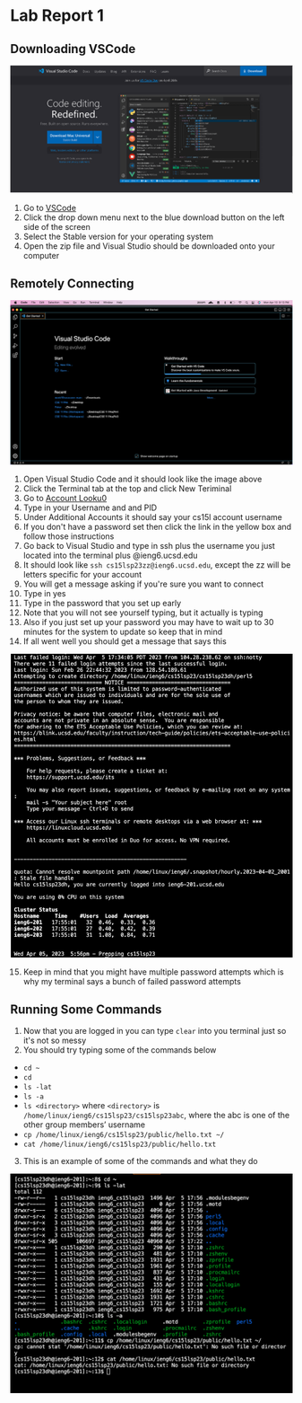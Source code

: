 # Lab Report 1

## Downloading VSCode

![Image](vscode.png)

1. Go to [VSCode](https://code.visualstudio.com/)
2. Click the drop down menu next to the blue download button on the left side of the screen
3. Select the Stable version for your operating system
4. Open the zip file and Visual Studio should be downloaded onto your computer

## Remotely Connecting

![Image](vscodeinterface.png)

1. Open Visual Studio Code and it should look like the image above
2. Click the Terminal tab at the top and click New Teriminal
3. Go to [Account Looku0](https://sdacs.ucsd.edu/~icc/index.php)
4. Type in your Username and and PID
5. Under Additional Accounts it should say your cs15l account username
6. If you don't have a password set then click the link in the yellow box and follow those instructions
7. Go back to Visual Studio and type in ssh plus the username you just located into the terminal plus @ieng6.ucsd.edu
8. It should look like `ssh cs15lsp23zz@ieng6.ucsd.edu`, except the zz will be letters specific for your account
9. You will get a message asking if you're sure you want to connect
10. Type in yes
11. Type in the password that you set up early
12. Note that you will not see yourself typing, but it actually is typing
13. Also if you just set up your password you may have to wait up to 30 minutes for the system to update so keep that in mind
14. If all went well you should get a message that says this

![Image](terminal.png)

15. Keep in mind that you might have multiple password attempts which is why my terminal says a bunch of failed password attempts

## Running Some Commands

1. Now that you are logged in you can type `clear` into you terminal just so it's not so messy
2. You should try typing some of the commands below
* `cd ~`
* `cd`
* `ls -lat`
* `ls -a`
* `ls <directory>` where `<directory>` is `/home/linux/ieng6/cs15lsp23/cs15lsp23abc`, where the abc is one of the other group members’ username
* `cp /home/linux/ieng6/cs15lsp23/public/hello.txt ~/`
* `cat /home/linux/ieng6/cs15lsp23/public/hello.txt`
3. This is an example of some of the commands and what they do

![Image](commands.png)
